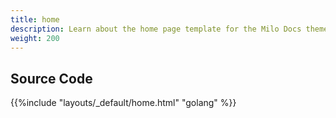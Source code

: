 ```yaml
---
title: home
description: Learn about the home page template for the Milo Docs theme.
weight: 200
---
```


## Source Code 

{{%include "layouts/_default/home.html" "golang" %}}